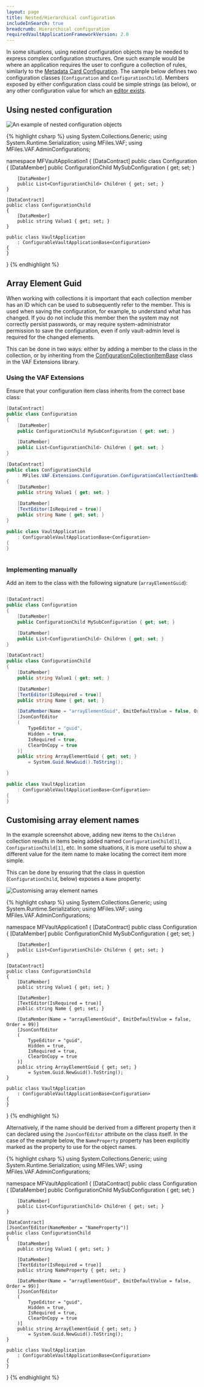 ```yaml
---
layout: page
title: Nested/Hierarchical configuration
includeInSearch: true
breadcrumb: Hierarchical configuration
requiredVaultApplicationFrameworkVersion: 2.0
---
```


In some situations, using nested configuration objects may be needed to express complex configuration structures.  One such example would be where an application requires the user to configure a collection of rules, similarly to the [Metadata Card Configuration](/Built-In/Metadata-Card-Configuration/).  The sample below defines two configuration classes (`Configuration` and `ConfigurationChild`).  Members exposed by either configuration class could be simple strings (as below), or any other configuration value for which an [editor exists](../Editors).

## Using nested configuration

![An example of nested configuration objects](nested-configuration.png)

{% highlight csharp %}
using System.Collections.Generic;
using System.Runtime.Serialization;
using MFiles.VAF;
using MFiles.VAF.AdminConfigurations;

namespace MFVaultApplication1
{
	[DataContract]
	public class Configuration
	{
		[DataMember]
		public ConfigurationChild MySubConfiguration { get; set; }

		[DataMember]
		public List<ConfigurationChild> Children { get; set; }
	}

	[DataContract]
	public class ConfigurationChild
	{
		[DataMember]
		public string Value1 { get; set; }
	}

	public class VaultApplication
		: ConfigurableVaultApplicationBase<Configuration>
	{
	}
}
{% endhighlight %}

## Array Element Guid

When working with collections it is important that each collection member has an ID which can be used to subsequently refer to the member.  This is used when saving the configuration, for example, to understand what has changed.  If you do not include this member then the system may not correctly persist passwords, or may require system-administrator permission to save the configuration, even if only vault-admin level is required for the changed elements.

This can be done in two ways: either by adding a member to the class in the collection, or by inheriting from the [ConfigurationCollectionItemBase](https://github.com/M-Files/VAF.Extensions.Community/blob/master/MFiles.VAF.Extensions/Configuration/ConfigurationCollectionItemBase.cs) class in the VAF Extensions library.

### Using the VAF Extensions

Ensure that your configuration item class inherits from the correct base class:

```csharp
[DataContract]
public class Configuration
{
	[DataMember]
	public ConfigurationChild MySubConfiguration { get; set; }

	[DataMember]
	public List<ConfigurationChild> Children { get; set; }
}

[DataContract]
public class ConfigurationChild
	: MFiles.VAF.Extensions.Configuration.ConfigurationCollectionItemBase
{
	[DataMember]
	public string Value1 { get; set; }

	[DataMember]
	[TextEditor(IsRequired = true)]
	public string Name { get; set; }
}

public class VaultApplication
	: ConfigurableVaultApplicationBase<Configuration>
{
}
	
```

### Implementing manually

Add an item to the class with the following signature (`arrayElementGuid`):

```csharp

[DataContract]
public class Configuration
{
	[DataMember]
	public ConfigurationChild MySubConfiguration { get; set; }

	[DataMember]
	public List<ConfigurationChild> Children { get; set; }
}

[DataContract]
public class ConfigurationChild
{
	[DataMember]
	public string Value1 { get; set; }

	[DataMember]
	[TextEditor(IsRequired = true)]
	public string Name { get; set; }

	[DataMember(Name = "arrayElementGuid", EmitDefaultValue = false, Order = 99)]
	[JsonConfEditor
	(
		TypeEditor = "guid",
		Hidden = true,
		IsRequired = true,
		ClearOnCopy = true
	)]
	public string ArrayElementGuid { get; set; }
		= System.Guid.NewGuid().ToString();

}

public class VaultApplication
	: ConfigurableVaultApplicationBase<Configuration>
{
}

```

## Customising array element names

In the example screenshot above, adding new items to the `Children` collection results in items being added named `ConfigurationChild[1]`, `ConfigurationChild[1]`, etc.  In some situations, it is more useful to show a different value for the item name to make locating the correct item more simple.

This can be done by ensuring that the class in question (`ConfigurationChild`, below) exposes a `Name` property:

![Customising array element names](name-member.png)

{% highlight csharp %}
using System.Collections.Generic;
using System.Runtime.Serialization;
using MFiles.VAF;
using MFiles.VAF.AdminConfigurations;

namespace MFVaultApplication1
{
	[DataContract]
	public class Configuration
	{
		[DataMember]
		public ConfigurationChild MySubConfiguration { get; set; }

		[DataMember]
		public List<ConfigurationChild> Children { get; set; }
	}

	[DataContract]
	public class ConfigurationChild
	{
		[DataMember]
		public string Value1 { get; set; }

		[DataMember]
		[TextEditor(IsRequired = true)]
		public string Name { get; set; }

		[DataMember(Name = "arrayElementGuid", EmitDefaultValue = false, Order = 99)]
		[JsonConfEditor
		(
			TypeEditor = "guid",
			Hidden = true,
			IsRequired = true,
			ClearOnCopy = true
		)]
		public string ArrayElementGuid { get; set; }
			= System.Guid.NewGuid().ToString();
	}

	public class VaultApplication
		: ConfigurableVaultApplicationBase<Configuration>
	{
	}
}
{% endhighlight %}

Alternatively, if the name should be derived from a different property then it can declared using the `JsonConfEditor` attribute on the class itself.  In the case of the example below, the `NameProperty` property has been explicitly marked as the property to use for the object names.

{% highlight csharp %}
using System.Collections.Generic;
using System.Runtime.Serialization;
using MFiles.VAF;
using MFiles.VAF.AdminConfigurations;

namespace MFVaultApplication1
{
	[DataContract]
	public class Configuration
	{
		[DataMember]
		public ConfigurationChild MySubConfiguration { get; set; }

		[DataMember]
		public List<ConfigurationChild> Children { get; set; }
	}

	[DataContract]
	[JsonConfEditor(NameMember = "NameProperty")]
	public class ConfigurationChild
	{
		[DataMember]
		public string Value1 { get; set; }

		[DataMember]
		[TextEditor(IsRequired = true)]
		public string NameProperty { get; set; }

		[DataMember(Name = "arrayElementGuid", EmitDefaultValue = false, Order = 99)]
		[JsonConfEditor
		(
			TypeEditor = "guid",
			Hidden = true,
			IsRequired = true,
			ClearOnCopy = true
		)]
		public string ArrayElementGuid { get; set; }
			= System.Guid.NewGuid().ToString();
	}

	public class VaultApplication
		: ConfigurableVaultApplicationBase<Configuration>
	{
	}
}
{% endhighlight %}

